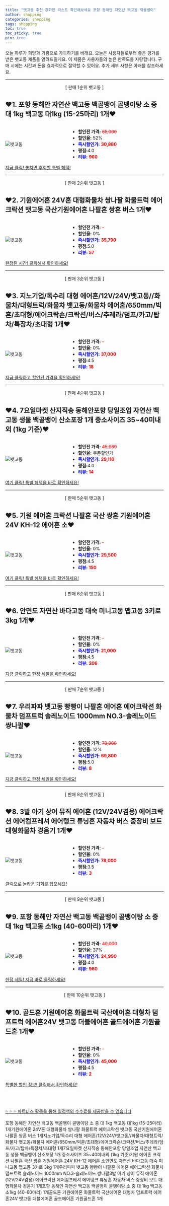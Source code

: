 ```yaml
---
title: "뱃고동 추천 강화된 리스트 확인해보세요 포항 동해안 자연산 백고동 백골뱅이"
author: shopping
categories: shopping
tags: shopping
toc: true
toc_sticky: true
pin: true
---
```

오늘 하루가 희망과 기쁨으로 가득하기를 바래요. 오늘은 사용자들로부터 좋은 평가를 받은 뱃고동 제품을 알려드릴게요. 이 제품은 사용자들의 높은 만족도를 자랑합니다. 구매 시에는 시간과 돈을 효과적으로 절약할 수 있어요. 추가 세부 사항은 아래를 참조하세요.

---
<p class="toplist" style="margin: 0 auto; display: block; width: fit-content;">[ 판매 1순위 뱃고동 ]</p>

<h2><strong>❤️1. 포항 동해안 자연산 백고동 백골뱅이 골뱅이탕 소 중 대 1kg 백고동 대1kg (15-25마리) 1개❤️</strong></h2>

<div style="display: flex; align-items: center;">
    <div style="flex: 0.4;">
        <img src="https://thumbnail10.coupangcdn.com/thumbnails/remote/230x230ex/image/vendor_inventory/3169/0f794783835cce96b2d046972271456c6e517174bbdc565ea7dd43bb93d6.jpg" alt="뱃고동" style="max-width: 100%;">
    </div>
    <div style="flex: 0.6; margin-left: 10px;">
        <ul>
            <li><strong>할인전 가격:</strong> <del style="color: red;">65,000</del></li>
            <li><strong>할인율:</strong> 52%</li>
            <li><span style='color:blue'><strong>즉시할인가:</strong></span> <span style='color:red'><strong>30,880</strong></span></li>
            <li><strong>평점:</strong>4.0</li>
            <li><span style='color:blue'><strong>리뷰:</strong></span> <span style='color:red'><strong>960</strong></span></li>
        </ul>
    </div>
</div>
<div class="center">
    <a href="https://selin100587001.github.io?lptag=AF9450613&subid=githubio&pageKey=7151906748&traceid=V0-153&itemId=17982005421&vendorItemId=80815527763" class="myButton">
        지금 클릭! 놓치면 후회할 특별 혜택!
    </a>
</div>


---
<p class="toplist" style="margin: 0 auto; display: block; width: fit-content;">[ 판매 2순위 뱃고동 ]</p>

<h2><strong>❤️2. 기원에어혼 24V혼 대형화물차 쌍나팔 화물트럭 에어크락션 뱃고동 국산기원에어혼 나팔혼 쌍혼 버스 1개❤️</strong></h2>

<div style="display: flex; align-items: center;">
    <div style="flex: 0.4;">
        <img src="https://thumbnail6.coupangcdn.com/thumbnails/remote/230x230ex/image/vendor_inventory/c5fd/d26349b08c4236df73ee5990c16c2534893ea346a20df18ff901798a419a.jpg" alt="뱃고동" style="max-width: 100%;">
    </div>
    <div style="flex: 0.6; margin-left: 10px;">
        <ul>
            <li><strong>할인전 가격:</strong> <del style="color: red;">-</del></li>
            <li><strong>할인율:</strong> 0%</li>
            <li><span style='color:blue'><strong>즉시할인가:</strong></span> <span style='color:red'><strong>35,790</strong></span></li>
            <li><strong>평점:</strong>5.0</li>
            <li><span style='color:blue'><strong>리뷰:</strong></span> <span style='color:red'><strong>57</strong></span></li>
        </ul>
    </div>
</div>
<div class="center">
    <a href="https://selin100587001.github.io?lptag=AF9450613&subid=githubio&pageKey=5829840495&traceid=V0-153&itemId=10085336220&vendorItemId=4592417700" class="myButton">
        한정된 시간! 클릭해서 확인하세요!
    </a>
</div>


---
<p class="toplist" style="margin: 0 auto; display: block; width: fit-content;">[ 판매 3순위 뱃고동 ]</p>

<h2><strong>❤️3. 지노기업/독수리 대형 에어혼/12V/24V/뱃고동//화물차/대형트럭/화물차 뱃고동/화물차 에어혼/650mm/빅혼/초대형/에어크락숀/크락션/버스/추레라/덤프/카고/탑차/특장차/초대형 1개❤️</strong></h2>

<div style="display: flex; align-items: center;">
    <div style="flex: 0.4;">
        <img src="https://thumbnail10.coupangcdn.com/thumbnails/remote/230x230ex/image/vendor_inventory/6360/59475bf92238e278ea6f3a1b72b52de6f109ac8cac5cae42f46731324af4.jpg" alt="뱃고동" style="max-width: 100%;">
    </div>
    <div style="flex: 0.6; margin-left: 10px;">
        <ul>
            <li><strong>할인전 가격:</strong> <del style="color: red;">-</del></li>
            <li><strong>할인율:</strong> 0%</li>
            <li><span style='color:blue'><strong>즉시할인가:</strong></span> <span style='color:red'><strong>37,000</strong></span></li>
            <li><strong>평점:</strong>4.5</li>
            <li><span style='color:blue'><strong>리뷰:</strong></span> <span style='color:red'><strong>18</strong></span></li>
        </ul>
    </div>
</div>
<div class="center">
    <a href="https://selin100587001.github.io?lptag=AF9450613&subid=githubio&pageKey=5548494679&traceid=V0-153&itemId=8760115474&vendorItemId=70730804681" class="myButton">
        지금 클릭하고 할인된 가격을 확인하세요!
    </a>
</div>


---
<p class="toplist" style="margin: 0 auto; display: block; width: fit-content;">[ 판매 4순위 뱃고동 ]</p>

<h2><strong>❤️4. 7요일마켓 산지직송 동해안포항 당일조업 자연산 백고동 생물 백골뱅이 산소포장 1개 중소사이즈 35~40미내외 (1kg 기준)❤️</strong></h2>

<div style="display: flex; align-items: center;">
    <div style="flex: 0.4;">
        <img src="https://thumbnail10.coupangcdn.com/thumbnails/remote/230x230ex/image/vendor_inventory/7718/f85b05008782116a459113efd578b8f4cc5cf3d4268d16e7acc8522de064.jpg" alt="뱃고동" style="max-width: 100%;">
    </div>
    <div style="flex: 0.6; margin-left: 10px;">
        <ul>
            <li><strong>할인전 가격:</strong> <del style="color: red;">45,980</del></li>
            <li><strong>할인율:</strong> 쿠폰할인가</li>
            <li><span style='color:blue'><strong>즉시할인가:</strong></span> <span style='color:red'><strong>29,110</strong></span></li>
            <li><strong>평점:</strong>4.0</li>
            <li><span style='color:blue'><strong>리뷰:</strong></span> <span style='color:red'><strong>14</strong></span></li>
        </ul>
    </div>
</div>
<div class="center">
    <a href="https://selin100587001.github.io?lptag=AF9450613&subid=githubio&pageKey=8053886703&traceid=V0-153&itemId=22599628804&vendorItemId=89534719834" class="myButton">
        여기 클릭! 특별 혜택을 바로 확인하세요!
    </a>
</div>


---
<p class="toplist" style="margin: 0 auto; display: block; width: fit-content;">[ 판매 5순위 뱃고동 ]</p>

<h2><strong>❤️5. 기원 에어혼 크락션 나팔혼 국산 쌍혼 기원에어혼 24V KH-12 에어혼 소❤️</strong></h2>

<div style="display: flex; align-items: center;">
    <div style="flex: 0.4;">
        <img src="https://thumbnail6.coupangcdn.com/thumbnails/remote/230x230ex/image/vendor_inventory/149d/144156cb0d247a98bfb9a16a503b3d05ec829fcbf58e6c3980804a4f6d27.jpg" alt="뱃고동" style="max-width: 100%;">
    </div>
    <div style="flex: 0.6; margin-left: 10px;">
        <ul>
            <li><strong>할인전 가격:</strong> <del style="color: red;">-</del></li>
            <li><strong>할인율:</strong> 0%</li>
            <li><span style='color:blue'><strong>즉시할인가:</strong></span> <span style='color:red'><strong>29,500</strong></span></li>
            <li><strong>평점:</strong>4.5</li>
            <li><span style='color:blue'><strong>리뷰:</strong></span> <span style='color:red'><strong>150</strong></span></li>
        </ul>
    </div>
</div>
<div class="center">
    <a href="https://selin100587001.github.io?lptag=AF9450613&subid=githubio&pageKey=7677758742&traceid=V0-153&itemId=20499107216&vendorItemId=3216398903" class="myButton">
        여기 클릭! 특별 혜택을 바로 확인하세요!
    </a>
</div>


---
<p class="toplist" style="margin: 0 auto; display: block; width: fit-content;">[ 판매 6순위 뱃고동 ]</p>

<h2><strong>❤️6. 안면도 자연산 바다고동 대숙 미니고동 맵고동 3키로 3kg 1개❤️</strong></h2>

<div style="display: flex; align-items: center;">
    <div style="flex: 0.4;">
        <img src="https://thumbnail10.coupangcdn.com/thumbnails/remote/230x230ex/image/vendor_inventory/92f0/c21465990394edfbf803dfc7f4ac76c1c890c7ffb9af6dbd17db6f61ea59.JPG" alt="뱃고동" style="max-width: 100%;">
    </div>
    <div style="flex: 0.6; margin-left: 10px;">
        <ul>
            <li><strong>할인전 가격:</strong> <del style="color: red;">-</del></li>
            <li><strong>할인율:</strong> 0%</li>
            <li><span style='color:blue'><strong>즉시할인가:</strong></span> <span style='color:red'><strong>21,000</strong></span></li>
            <li><strong>평점:</strong>4.5</li>
            <li><span style='color:blue'><strong>리뷰:</strong></span> <span style='color:red'><strong>206</strong></span></li>
        </ul>
    </div>
</div>
<div class="center">
    <a href="https://selin100587001.github.io?lptag=AF9450613&subid=githubio&pageKey=6974419191&traceid=V0-153&itemId=17019661651&vendorItemId=84195279298" class="myButton">
        지금 클릭하고 한정 세일을 확인하세요!
    </a>
</div>


---
<p class="toplist" style="margin: 0 auto; display: block; width: fit-content;">[ 판매 7순위 뱃고동 ]</p>

<h2><strong>❤️7. 우리파파 뱃고동 빵빵이 나팔혼 에어혼 에어크락션 화물차 덤프트럭 솔레노이드 1000mm NO.3-솔레노이드 쌍나팔❤️</strong></h2>

<div style="display: flex; align-items: center;">
    <div style="flex: 0.4;">
        <img src="https://thumbnail9.coupangcdn.com/thumbnails/remote/230x230ex/image/vendor_inventory/2dfb/dc5df539fc68318b204f9e9566c156649b443a666ed36d4e1961cc26ec45.jpg" alt="뱃고동" style="max-width: 100%;">
    </div>
    <div style="flex: 0.6; margin-left: 10px;">
        <ul>
            <li><strong>할인전 가격:</strong> <del style="color: red;">79,900</del></li>
            <li><strong>할인율:</strong> 12%</li>
            <li><span style='color:blue'><strong>즉시할인가:</strong></span> <span style='color:red'><strong>69,800</strong></span></li>
            <li><strong>평점:</strong>5.0</li>
            <li><span style='color:blue'><strong>리뷰:</strong></span> <span style='color:red'><strong>8</strong></span></li>
        </ul>
    </div>
</div>
<div class="center">
    <a href="https://selin100587001.github.io?lptag=AF9450613&subid=githubio&pageKey=1749226207&traceid=V0-153&itemId=2978928632&vendorItemId=70967292235" class="myButton">
        지금 클릭하고 한정 세일을 확인하세요!
    </a>
</div>


---
<p class="toplist" style="margin: 0 auto; display: block; width: fit-content;">[ 판매 8순위 뱃고동 ]</p>

<h2><strong>❤️8. 3발 아기 상어 뮤직 에어혼 (12V/24V겸용) 에어크락션 에어컴프레셔 에어탱크 튜닝혼 자동차 버스 중장비 보트 대형화물차 경음기 1개❤️</strong></h2>

<div style="display: flex; align-items: center;">
    <div style="flex: 0.4;">
        <img src="https://thumbnail10.coupangcdn.com/thumbnails/remote/230x230ex/image/vendor_inventory/3f27/8dd1b3e3024d4bc38c49196f9196c7ed8cbd3a1629765d5921973bc95d7a.jpg" alt="뱃고동" style="max-width: 100%;">
    </div>
    <div style="flex: 0.6; margin-left: 10px;">
        <ul>
            <li><strong>할인전 가격:</strong> <del style="color: red;">-</del></li>
            <li><strong>할인율:</strong> 0%</li>
            <li><span style='color:blue'><strong>즉시할인가:</strong></span> <span style='color:red'><strong>78,000</strong></span></li>
            <li><strong>평점:</strong>3.5</li>
            <li><span style='color:blue'><strong>리뷰:</strong></span> <span style='color:red'><strong>3</strong></span></li>
        </ul>
    </div>
</div>
<div class="center">
    <a href="https://selin100587001.github.io?lptag=AF9450613&subid=githubio&pageKey=7901517482&traceid=V0-153&itemId=21656121091&vendorItemId=88706770483" class="myButton">
        클릭으로 놀라운 기회를 잡으세요!
    </a>
</div>


---
<p class="toplist" style="margin: 0 auto; display: block; width: fit-content;">[ 판매 9순위 뱃고동 ]</p>

<h2><strong>❤️9. 포항 동해안 자연산 백고동 백골뱅이 골뱅이탕 소 중 대 1kg 백고동 소1kg (40-60마리) 1개❤️</strong></h2>

<div style="display: flex; align-items: center;">
    <div style="flex: 0.4;">
        <img src="https://thumbnail10.coupangcdn.com/thumbnails/remote/230x230ex/image/vendor_inventory/3169/0f794783835cce96b2d046972271456c6e517174bbdc565ea7dd43bb93d6.jpg" alt="뱃고동" style="max-width: 100%;">
    </div>
    <div style="flex: 0.6; margin-left: 10px;">
        <ul>
            <li><strong>할인전 가격:</strong> <del style="color: red;">40,000</del></li>
            <li><strong>할인율:</strong> 37%</li>
            <li><span style='color:blue'><strong>즉시할인가:</strong></span> <span style='color:red'><strong>24,990</strong></span></li>
            <li><strong>평점:</strong>4.0</li>
            <li><span style='color:blue'><strong>리뷰:</strong></span> <span style='color:red'><strong>960</strong></span></li>
        </ul>
    </div>
</div>
<div class="center">
    <a href="https://selin100587001.github.io?lptag=AF9450613&subid=githubio&pageKey=7151906748&traceid=V0-153&itemId=17982005500&vendorItemId=80815527755" class="myButton">
        한정 세일! 지금 바로 클릭하세요!
    </a>
</div>


---
<p class="toplist" style="margin: 0 auto; display: block; width: fit-content;">[ 판매 10순위 뱃고동 ]</p>

<h2><strong>❤️10. 골드혼 기원에어혼 화물트럭 국산에어혼 대형차 덤프트럭 에어혼24V 뱃고동 더블에어혼 골드에어혼 기원골드혼 1개❤️</strong></h2>

<div style="display: flex; align-items: center;">
    <div style="flex: 0.4;">
        <img src="https://thumbnail7.coupangcdn.com/thumbnails/remote/230x230ex/image/vendor_inventory/9f4c/a89e89e39f898c5d0a790ecb1c56423d61e193c331555c66ee77827228bb.jpg" alt="뱃고동" style="max-width: 100%;">
    </div>
    <div style="flex: 0.6; margin-left: 10px;">
        <ul>
            <li><strong>할인전 가격:</strong> <del style="color: red;">-</del></li>
            <li><strong>할인율:</strong> 0%</li>
            <li><span style='color:blue'><strong>즉시할인가:</strong></span> <span style='color:red'><strong>45,000</strong></span></li>
            <li><strong>평점:</strong>4.5</li>
            <li><span style='color:blue'><strong>리뷰:</strong></span> <span style='color:red'><strong>2</strong></span></li>
        </ul>
    </div>
</div>
<div class="center">
    <a href="https://selin100587001.github.io?lptag=AF9450613&subid=githubio&pageKey=206001261&traceid=V0-153&itemId=607139250&vendorItemId=4592505239" class="myButton">
        특별한 할인 정보! 클릭해서 확인하세요!
    </a>
</div>

<br><br><br>[💦 💦 💦 파트너스 활동을 통해 일정액의 수수료를 제공받을 수 있습니다](https://link.coupang.com/a/bcpT2c)<br><br>포항 동해안 자연산 백고동 백골뱅이 골뱅이탕 소 중 대 1kg 백고동 대1kg (15-25마리) 1개기원에어혼 24V혼 대형화물차 쌍나팔 화물트럭 에어크락션 뱃고동 국산기원에어혼 나팔혼 쌍혼 버스 1개지노기업/독수리 대형 에어혼/12V/24V/뱃고동//화물차/대형트럭/화물차 뱃고동/화물차 에어혼/650mm/빅혼/초대형/에어크락숀/크락션/버스/추레라/덤프/카고/탑차/특장차/초대형 1개7요일마켓 산지직송 동해안포항 당일조업 자연산 백고동 생물 백골뱅이 산소포장 1개 중소사이즈 35~40미내외 (1kg 기준)기원 에어혼 크락션 나팔혼 국산 쌍혼 기원에어혼 24V KH-12 에어혼 소안면도 자연산 바다고동 대숙 미니고동 맵고동 3키로 3kg 1개우리파파 뱃고동 빵빵이 나팔혼 에어혼 에어크락션 화물차 덤프트럭 솔레노이드 1000mm NO.3-솔레노이드 쌍나팔3발 아기 상어 뮤직 에어혼 (12V/24V겸용) 에어크락션 에어컴프레셔 에어탱크 튜닝혼 자동차 버스 중장비 보트 대형화물차 경음기 1개포항 동해안 자연산 백고동 백골뱅이 골뱅이탕 소 중 대 1kg 백고동 소1kg (40-60마리) 1개골드혼 기원에어혼 화물트럭 국산에어혼 대형차 덤프트럭 에어혼24V 뱃고동 더블에어혼 골드에어혼 기원골드혼 1개